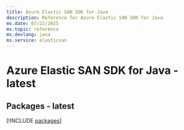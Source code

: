 ```yaml
---
title: Azure Elastic SAN SDK for Java
description: Reference for Azure Elastic SAN SDK for Java
ms.date: 07/22/2025
ms.topic: reference
ms.devlang: java
ms.service: elasticsan
---
```

# Azure Elastic SAN SDK for Java - latest
## Packages - latest
[!INCLUDE [packages](elastic-san-index.md)]